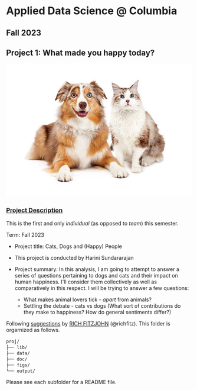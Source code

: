 # Applied Data Science @ Columbia
## Fall 2023
## Project 1: What made you happy today?

![](figs/title.jpg)

### [Project Description](doc/Proj1_desc.md)
This is the first and only *individual* (as opposed to *team*) this semester. 

Term: Fall 2023

+ Project title: Cats, Dogs and (Happy) People
+ This project is conducted by Harini Sundararajan

+ Project summary: In this analysis, I am going to attempt to answer a series of questions pertaining to dogs and cats and their impact on human happiness. I'll consider them collectively as well as comparatively in this respect. I will be trying to answer a few questions: 
  + What makes animal lovers tick - _apart_ from animals?
  + Settling the debate - cats vs dogs (What sort of contributions do they make to happiness? How do general sentiments differ?)

Following [suggestions](http://nicercode.github.io/blog/2013-04-05-projects/) by [RICH FITZJOHN](http://nicercode.github.io/about/#Team) (@richfitz). This folder is orgarnized as follows.

```
proj/
├── lib/
├── data/
├── doc/
├── figs/
└── output/
```

Please see each subfolder for a README file.
